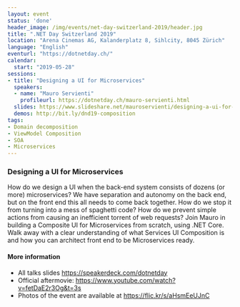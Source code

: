 ```yaml
---
layout: event
status: 'done'
header_image: /img/events/net-day-switzerland-2019/header.jpg
title: ".NET Day Switzerland 2019"
location: "Arena Cinemas AG, Kalanderplatz 8, Sihlcity, 8045 Zürich"
language: "English"
eventurl: "https://dotnetday.ch/"
calendar:
  start: "2019-05-28"
sessions:
- title: "Designing a UI for Microservices"
  speakers:
  - name: "Mauro Servienti"
    profileurl: https://dotnetday.ch/mauro-servienti.html
  slides: https://www.slideshare.net/mauroservienti/designing-a-ui-for-microservices-net-day-switzerland-2019
  demos: http://bit.ly/dnd19-composition
tags:
- Domain decomposition
- ViewModel Composition
- SOA
- Microservices
---
```


### Designing a UI for Microservices

How do we design a UI when the back-end system consists of dozens (or more) microservices? We have separation and autonomy on the back end, but on the front end this all needs to come back together. How do we stop it from turning into a mess of spaghetti code? How do we prevent simple actions from causing an inefficient torrent of web requests? Join Mauro in building a Composite UI for Microservices from scratch, using .NET Core. Walk away with a clear understanding of what Services UI Composition is and how you can architect front end to be Microservices ready.

#### More information

- All talks slides https://speakerdeck.com/dotnetday
- Official aftermovie: https://www.youtube.com/watch?v=fetDaE2r3Og&t=3s 
- Photos of the event are available at https://flic.kr/s/aHsmEeUJnC
